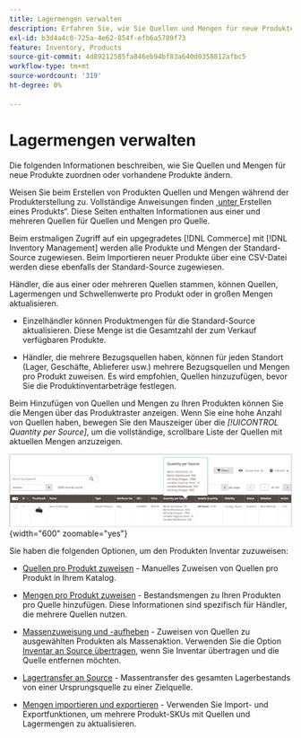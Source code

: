 ```yaml
---
title: Lagermengen verwalten
description: Erfahren Sie, wie Sie Quellen und Mengen für neue Produkte zuweisen oder vorhandene Produkte ändern.
exl-id: b3d4a4c0-725a-4e62-854f-efb6a5709f73
feature: Inventory, Products
source-git-commit: 4d89212585fa846eb94bf83a640d0358812afbc5
workflow-type: tm+mt
source-wordcount: '319'
ht-degree: 0%

---
```


# Lagermengen verwalten

Die folgenden Informationen beschreiben, wie Sie Quellen und Mengen für neue Produkte zuordnen oder vorhandene Produkte ändern.

Weisen Sie beim Erstellen von Produkten Quellen und Mengen während der Produkterstellung zu. Vollständige Anweisungen finden [&#x200B; unter &#x200B;](../catalog/product-create.md)Erstellen eines Produkts“. Diese Seiten enthalten Informationen aus einer und mehreren Quellen für Quellen und Mengen pro Quelle.

Beim erstmaligen Zugriff auf ein upgegradetes [!DNL Commerce] mit [!DNL Inventory Management] werden alle Produkte und Mengen der Standard-Source zugewiesen. Beim Importieren neuer Produkte über eine CSV-Datei werden diese ebenfalls der Standard-Source zugewiesen.

Händler, die aus einer oder mehreren Quellen stammen, können Quellen, Lagermengen und Schwellenwerte pro Produkt oder in großen Mengen aktualisieren.

- Einzelhändler können Produktmengen für die Standard-Source aktualisieren. Diese Menge ist die Gesamtzahl der zum Verkauf verfügbaren Produkte.

- Händler, die mehrere Bezugsquellen haben, können für jeden Standort (Lager, Geschäfte, Ablieferer usw.) mehrere Bezugsquellen und Mengen pro Produkt zuweisen. Es wird empfohlen, Quellen hinzuzufügen, bevor Sie die Produktinventarbeträge festlegen.

Beim Hinzufügen von Quellen und Mengen zu Ihren Produkten können Sie die Mengen über das Produktraster anzeigen. Wenn Sie eine hohe Anzahl von Quellen haben, bewegen Sie den Mauszeiger über die _[!UICONTROL Quantity per Source]_, um die vollständige, scrollbare Liste der Quellen mit aktuellen Mengen anzuzeigen.

![Produktmengen pro Quelle](assets/inventory-product-quantity.png){width="600" zoomable="yes"}

Sie haben die folgenden Optionen, um den Produkten Inventar zuzuweisen:

- [Quellen pro Produkt zuweisen](sources-assign-per-product.md) - Manuelles Zuweisen von Quellen pro Produkt in Ihrem Katalog.

- [Mengen pro Produkt zuweisen](quantities-assign-per-product.md) - Bestandsmengen zu Ihren Produkten pro Quelle hinzufügen. Diese Informationen sind spezifisch für Händler, die mehrere Quellen nutzen.

- [Massenzuweisung und -aufheben](bulk-assignment.md) - Zuweisen von Quellen zu ausgewählten Produkten als Massenaktion. Verwenden Sie die Option [Inventar an Source übertragen](inventory-transfer.md), wenn Sie Inventar übertragen und die Quelle entfernen möchten.

- [Lagertransfer an Source](inventory-transfer.md) - Massentransfer des gesamten Lagerbestands von einer Ursprungsquelle zu einer Zielquelle.

- [Mengen importieren und exportieren](inventory-import-export.md) - Verwenden Sie Import- und Exportfunktionen, um mehrere Produkt-SKUs mit Quellen und Lagermengen zu aktualisieren.
